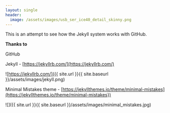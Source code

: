 ```yaml
---
layout: single
header:
  image: /assets/images/usb_ser_ice40_detail_skinny.png
---
```


This is an attempt to see how the Jekyll system works with GitHub.

**Thanks to**

GitHub

Jekyll - [https://jekyllrb.com/](https://jekyllrb.com/)

![https://jekyllrb.com/]({{ site.url }}{{ site.baseurl }}/assets/images/jekyll.png)

Minimal Mistakes theme - [https://jekyllthemes.io/theme/minimal-mistakes](https://jekyllthemes.io/theme/minimal-mistakes})

![]({{ site.url }}{{ site.baseurl }}/assets/images/minimal_mistakes.jpg)